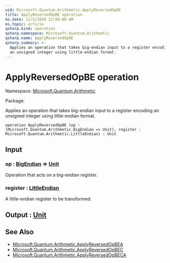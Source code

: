 ```yaml
---
uid: Microsoft.Quantum.Arithmetic.ApplyReversedOpBE
title: ApplyReversedOpBE operation
ms.date: 11/5/2020 12:00:00 AM
ms.topic: article
qsharp.kind: operation
qsharp.namespace: Microsoft.Quantum.Arithmetic
qsharp.name: ApplyReversedOpBE
qsharp.summary: >-
  Applies an operation that takes big-endian input to a register encoding
  an unsigned integer using little-endian format.
---
```


# ApplyReversedOpBE operation

Namespace: [Microsoft.Quantum.Arithmetic](xref:Microsoft.Quantum.Arithmetic)

Package: [](https://nuget.org/packages/)


Applies an operation that takes big-endian input to a register encodingan unsigned integer using little-endian format.

```qsharp
operation ApplyReversedOpBE (op : (Microsoft.Quantum.Arithmetic.BigEndian => Unit), register : Microsoft.Quantum.Arithmetic.LittleEndian) : Unit
```


## Input

### op : [BigEndian](xref:Microsoft.Quantum.Arithmetic.BigEndian) => [Unit](xref:microsoft.quantum.lang-ref.unit) 

Operation that acts on a big-endian register.


### register : [LittleEndian](xref:Microsoft.Quantum.Arithmetic.LittleEndian)

A little-endian register to be transformed.



## Output : [Unit](xref:microsoft.quantum.lang-ref.unit)



## See Also

- [Microsoft.Quantum.Arithmetic.ApplyReversedOpBEA](xref:Microsoft.Quantum.Arithmetic.ApplyReversedOpBEA)
- [Microsoft.Quantum.Arithmetic.ApplyReversedOpBEC](xref:Microsoft.Quantum.Arithmetic.ApplyReversedOpBEC)
- [Microsoft.Quantum.Arithmetic.ApplyReversedOpBECA](xref:Microsoft.Quantum.Arithmetic.ApplyReversedOpBECA)